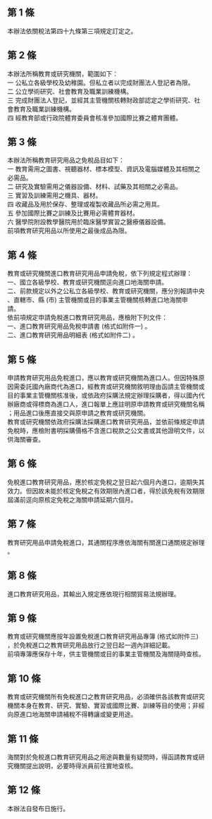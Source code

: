 第 1 條
-------
本辦法依關稅法第四十九條第三項規定訂定之。

第 2 條
-------
本辦法所稱教育或研究機關，範圍如下：  
一  公私立各級學校及幼稚園。但私立者以完成財團法人登記者為限。  
二  公立學術研究、社會教育及職業訓練機構。  
三  完成財團法人登記，並經其主管機關核轉財政部認定之學術研究、社  
    會教育及職業訓練機構。  
四  經教育部或行政院體育委員會核准參加國際比賽之體育團體。

第 3 條
-------
本辦法所稱教育研究用品之免稅品目如下：  
一  教育需用之圖書、視聽器材、標本模型、資訊及電腦媒體及其相關之  
    必需品。  
二  研究及實驗需用之儀器設備、材料、試藥及其相關之必需品。  
三  實習及訓練需用之機具、器材。  
四  收藏品及用於保存、整理或複製收藏品所必需之用具。  
五  參加國際比賽之訓練及比賽用必需體育器材。  
六  醫學院附設教學醫院用於臨床醫學實習之醫療儀器設備。  
前項教育研究用品以所使用之最後成品為限。

第 4 條
-------
教育或研究機關進口教育研究用品申請免稅，依下列規定程式辦理：  
一、國立各級學校、教育或研究機關逕向進口地海關申請。  
二、前款規定以外之公私立各級學校、教育或研究機關，應分別報請中央  
    、直轄市、縣 (市) 主管機關或目的事業主管機關核轉進口地海關申  
    請。  
依前項規定申請免稅進口教育研究用品，應檢附下列文件：  
一、進口教育研究用品免稅申請書 (格式如附件一) 。  
二、進口教育研究用品明細表 (格式如附件二) 。

第 5 條
-------
申請教育研究用品免稅進口，應以教育或研究機關為進口人。但因特殊原  
因需委託國內廠商代為進口，經教育或研究機關敘明理由函請主管機關或  
目的事業主管機關核准後，或依政府採購法規定辦理採購者，得以國內代  
辦廠商或得標商為進口人，進口報單上應註明原申請教育或研究機關名稱  
；用品進口後應直接交與原申請之教育或研究機關。  
教育或研究機關依政府採購法採購進口教育研究用品，並依前條規定申請  
免稅時，應檢附書明採購價格不含進口稅款之公文書或其他證明文件，以  
供海關審查。

第 6 條
-------
免稅進口教育研究用品，應於核定免稅之翌日起六個月內進口，逾期失其  
效力。但因故未能於核定免稅之有效期限內進口者，得於該免稅有效期限  
屆滿前逕向原核定免稅之海關申請延期六個月。

第 7 條
-------
教育研究用品申請免稅進口，其通關程序應依海關有關進口通關規定辦理  
。

第 8 條
-------
進口教育研究用品，其輸出入規定應依現行相關貿易法規辦理。

第 9 條
-------
教育或研究機關應按年設置免稅進口教育研究用品專簿 (格式如附件三)  
，於免稅進口之教育研究用品放行之翌日起一週內詳細記載。  
前項專簿應保存十年，供主管機關或目的事業主管機關及海關隨時查核。

第 10 條
--------
教育或研究機關所有免稅進口之教育研究用品，必須確供各該教育或研究  
機關本身在教育、研究、實驗、實習或國際比賽、訓練等目的使用；非經  
向原進口地海關申請補稅不得轉讓或變更用途。

第 11 條
--------
海關對於免稅進口教育研究用品之用途與數量有疑問時，得函請教育或研  
究機關提出說明，必要時得派員前往實地查核。

第 12 條
--------
本辦法自發布日施行。

